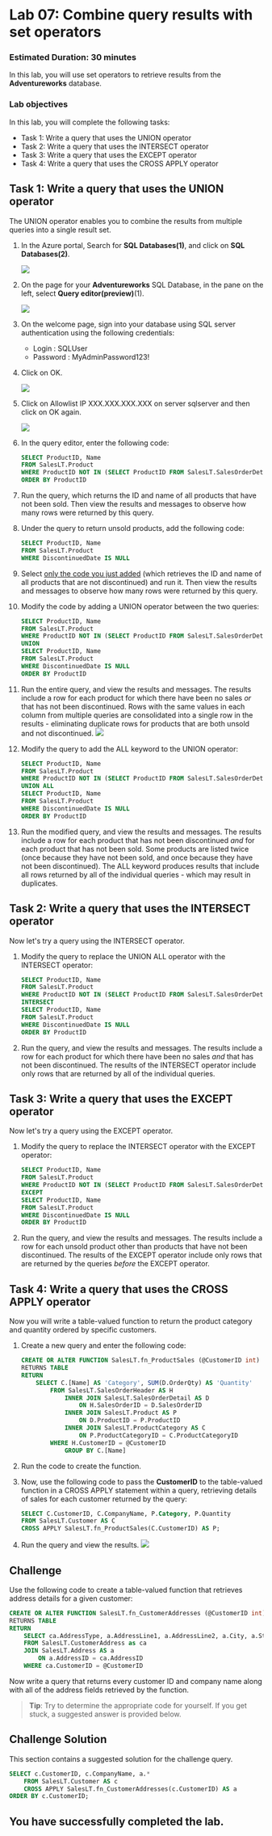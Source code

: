 # Lab 07: Combine query results with set operators
### Estimated Duration: 30 minutes
In this lab, you will use set operators to retrieve results from the **Adventureworks** database.

### Lab objectives
In this lab, you will complete the following tasks:
- Task 1: Write a query that uses the UNION operator
- Task 2: Write a query that uses the INTERSECT operator
- Task 3: Write a query that uses the EXCEPT operator
- Task 4: Write a query that uses the CROSS APPLY operator

## Task 1: Write a query that uses the UNION operator

The UNION operator enables you to combine the results from multiple queries into a single result set.

1. In the Azure portal, Search for **SQL Databases(1)**, and click on **SQL Databases(2)**.

    ![](../media/111.png)
1. On the page for your **Adventureworks** SQL Database, in the pane on the left, select **Query editor(preview)**(1).

    ![](../media/112.png)

1. On the welcome page, sign into your database using SQL server authentication using the following credentials: 
    - Login : SQLUser
    - Password : MyAdminPassword123! 

1. Click on OK.

    ![](../media/113.png)

1. Click on Allowlist IP XXX.XXX.XXX.XXX on server sqlserver<inject key="DeploymentID" enableCopy="false" /></inject> and then click on OK again.

    ![](../media/114.png)
1. In the query editor, enter the following code:

    ```sql
    SELECT ProductID, Name
    FROM SalesLT.Product
    WHERE ProductID NOT IN (SELECT ProductID FROM SalesLT.SalesOrderDetail)
    ORDER BY ProductID
    ```

1. Run the query, which returns the ID and name of all products that have not been sold. Then view the results and messages to observe how many rows were returned by this query.
1. Under the query to return unsold products, add the following code:

    ```sql
    SELECT ProductID, Name
    FROM SalesLT.Product
    WHERE DiscontinuedDate IS NULL
    ```

1. Select <u>only the code you just added</u> (which retrieves the ID and name of all products that are not discontinued) and run it. Then view the results and messages to observe how many rows were returned by this query.
1. Modify the code by adding a UNION operator between the two queries:

    ```sql
    SELECT ProductID, Name
    FROM SalesLT.Product
    WHERE ProductID NOT IN (SELECT ProductID FROM SalesLT.SalesOrderDetail)
    UNION
    SELECT ProductID, Name
    FROM SalesLT.Product
    WHERE DiscontinuedDate IS NULL
    ORDER BY ProductID
    ```

1. Run the entire query, and view the results and messages. The results include a row for each product for which there have been no sales *or*  that has not been discontinued. Rows with the same values in each column from multiple queries are consolidated into a single row in the results - eliminating duplicate rows for products that are both unsold and not discontinued.
    ![](../media/30.png)
1. Modify the query to add the ALL keyword to the UNION operator:

    ```sql
    SELECT ProductID, Name
    FROM SalesLT.Product
    WHERE ProductID NOT IN (SELECT ProductID FROM SalesLT.SalesOrderDetail)
    UNION ALL
    SELECT ProductID, Name
    FROM SalesLT.Product
    WHERE DiscontinuedDate IS NULL
    ORDER BY ProductID
    ```

1. Run the modified query, and view the results and messages. The results include a row for each product that has not been discontinued *and* for each product that has not been sold. Some products are listed twice (once because they have not been sold, and once because they have not been discontinued). The ALL keyword produces results that include all rows returned by all of the individual queries - which may result in duplicates.

## Task 2: Write a query that uses the INTERSECT operator

Now let's try a query using the INTERSECT operator.

1. Modify the query to replace the UNION ALL operator with the INTERSECT operator:

    ```sql
    SELECT ProductID, Name
    FROM SalesLT.Product
    WHERE ProductID NOT IN (SELECT ProductID FROM SalesLT.SalesOrderDetail)
    INTERSECT
    SELECT ProductID, Name
    FROM SalesLT.Product
    WHERE DiscontinuedDate IS NULL
    ORDER BY ProductID
    ```

1. Run the query, and view the results and messages. The results include a row for each product for which there have been no sales *and* that has not been discontinued. The results of the INTERSECT operator include only rows that are returned by all of the individual queries.

## Task 3: Write a query that uses the EXCEPT operator

Now let's try a query using the EXCEPT operator.

1. Modify the query to replace the INTERSECT operator with the EXCEPT operator:

    ```sql
    SELECT ProductID, Name
    FROM SalesLT.Product
    WHERE ProductID NOT IN (SELECT ProductID FROM SalesLT.SalesOrderDetail)
    EXCEPT
    SELECT ProductID, Name
    FROM SalesLT.Product
    WHERE DiscontinuedDate IS NULL
    ORDER BY ProductID
    ```

1. Run the query, and view the results and messages. The results include a row for each unsold product other than products that have not been discontinued. The results of the EXCEPT operator include only rows that are returned by the queries *before* the EXCEPT operator.

## Task 4: Write a query that uses the CROSS APPLY operator

Now you will write a table-valued function to return the product category and quantity ordered by specific customers.

1. Create a new query and enter the following code:

    ```sql
    CREATE OR ALTER FUNCTION SalesLT.fn_ProductSales (@CustomerID int)
    RETURNS TABLE
    RETURN
        SELECT C.[Name] AS 'Category', SUM(D.OrderQty) AS 'Quantity'
            FROM SalesLT.SalesOrderHeader AS H
                INNER JOIN SalesLT.SalesOrderDetail AS D
                    ON H.SalesOrderID = D.SalesOrderID
                INNER JOIN SalesLT.Product AS P
                    ON D.ProductID = P.ProductID
                INNER JOIN SalesLT.ProductCategory AS C
                    ON P.ProductCategoryID = C.ProductCategoryID
            WHERE H.CustomerID = @CustomerID
                GROUP BY C.[Name]
    ```

1. Run the code to create the function.

1. Now, use the following code to pass the **CustomerID** to the table-valued function in a CROSS APPLY statement within a query, retrieving details of sales for each customer returned by the query:

    ```sql
    SELECT C.CustomerID, C.CompanyName, P.Category, P.Quantity
    FROM SalesLT.Customer AS C
    CROSS APPLY SalesLT.fn_ProductSales(C.CustomerID) AS P;
    ```

1. Run the query and view the results.
    ![](../media/31.png)
    
## Challenge

Use the following code to create a table-valued function that retrieves address details for a given customer:

```sql
CREATE OR ALTER FUNCTION SalesLT.fn_CustomerAddresses (@CustomerID int)
RETURNS TABLE
RETURN
    SELECT ca.AddressType, a.AddressLine1, a.AddressLine2, a.City, a.StateProvince, a.CountryRegion, a.PostalCode
    FROM SalesLT.CustomerAddress as ca
    JOIN SalesLT.Address AS a
        ON a.AddressID = ca.AddressID
    WHERE ca.CustomerID = @CustomerID
```

Now write a query that returns every customer ID and company name along with all of the address fields retrieved by the function.

> **Tip**: Try to determine the appropriate code for yourself. If you get stuck, a suggested answer is provided below.

## Challenge Solution

This section contains a suggested solution for the challenge query.

```sql
SELECT c.CustomerID, c.CompanyName, a.*
    FROM SalesLT.Customer AS c
    CROSS APPLY SalesLT.fn_CustomerAddresses(c.CustomerID) AS a
ORDER BY c.CustomerID;
```
## You have successfully completed the lab.